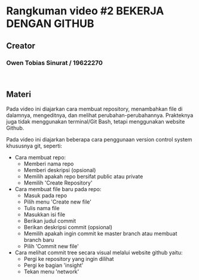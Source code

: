 # Rangkuman video #2 BEKERJA DENGAN GITHUB

## Creator

### Owen Tobias Sinurat / 19622270

<p>&nbsp;</p>

## Materi

Pada video ini diajarkan cara membuat repository, menambahkan file di dalamnya, mengeditnya, dan melihat perubahan-perubahannya. Prakteknya juga tidak menggunakan terminal/Git Bash, tetapi menggunakan website Github.

Pada video ini diajarkan beberapa cara penggunaan version control system khususnya git, seperti:

- Cara membuat repo:
  - Memberi nama repo
  - Memberi deskripsi (opsional)
  - Memilih apakah repo bersifat public atau private
  - Memilih 'Create Repository'
- Cara membuat file baru pada repo:
  - Masuk pada repo
  - Pilih menu 'Create new file'
  - Tulis nama file
  - Masukkan isi file
  - Berikan judul commit
  - Berikan deskripsi commit (opsional)
  - Memilih apakah ingin commit ke master branch atau membuat branch baru
  - Pilih 'Commit new file'
- Cara melihat commit tree secara visual melalui website github yaitu:
  - Pergi ke repository yang ingin dilihat
  - Pergi ke bagian 'insight'
  - Tekan menu 'network'
